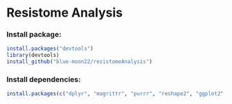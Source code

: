 # Resistome Analysis

### Install package:

```R
install.packages("devtools")
library(devtools)
install_github("blue-moon22/resistomeAnalysis")
```

### Install dependencies:

```R
install.packages(c("dplyr", "magrittr", "purrr", "reshape2", "ggplot2", "RColorBrewer", "grid", "vegan", "cluster", "ComplexHeatmap", "circlize", "dendextend", "DESeq2", "ggrepel"))
```

